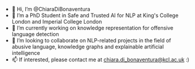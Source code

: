 - 👋 Hi, I’m @ChiaraDiBonaventura
- 👀 I’m a PhD Student in Safe and Trusted AI for NLP at King's College London and Imperial College London 
- 🌱 I’m currently working on knowledge representation for offensive language detection
- 💞️ I’m looking to collaborate on NLP-related projects in the field of abusive language, knowledge graphs and explainable artificial intelligence
- 📫 If interested, please contact me at chiara.di_bonaventura@kcl.ac.uk :)

<!---
ChiaraDiBonaventura/ChiaraDiBonaventura is a ✨ special ✨ repository because its `README.md` (this file) appears on your GitHub profile.
You can click the Preview link to take a look at your changes.
--->
